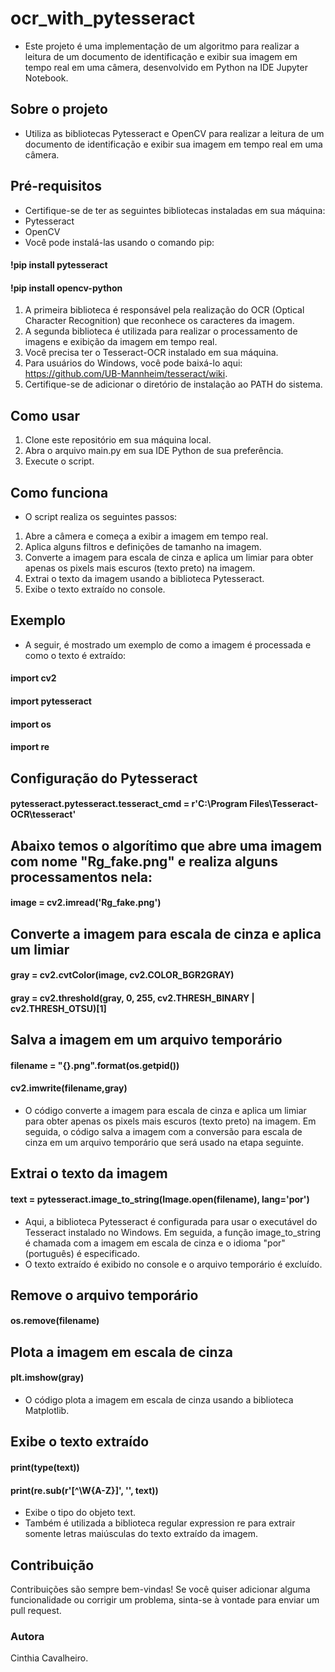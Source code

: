 # ocr_with_pytesseract

- Este projeto é uma implementação de um algoritmo para realizar a leitura de um documento de identificação e exibir sua imagem em tempo real em uma câmera, desenvolvido em Python na IDE Jupyter Notebook.

## Sobre o projeto

- Utiliza as bibliotecas Pytesseract e OpenCV para realizar a leitura de um documento de identificação e exibir sua imagem em tempo real em uma câmera. 

## Pré-requisitos
* Certifique-se de ter as seguintes bibliotecas instaladas em sua máquina:
* Pytesseract
* OpenCV
* Você pode instalá-las usando o comando pip:

 #### !pip install pytesseract
 #### !pip install opencv-python
 
1. A primeira biblioteca é responsável pela realização do OCR (Optical Character Recognition) que reconhece os caracteres da imagem.
2. A segunda biblioteca é utilizada para realizar o processamento de imagens e exibição da imagem em tempo real. 
3. Você precisa ter o Tesseract-OCR instalado em sua máquina. 
4. Para usuários do Windows, você pode baixá-lo aqui: https://github.com/UB-Mannheim/tesseract/wiki. 
5. Certifique-se de adicionar o diretório de instalação ao PATH do sistema.
 
## Como usar
1. Clone este repositório em sua máquina local.
2. Abra o arquivo main.py em sua IDE Python de sua preferência.
3. Execute o script.

## Como funciona

* O script realiza os seguintes passos:

 1. Abre a câmera e começa a exibir a imagem em tempo real.
 2. Aplica alguns filtros e definições de tamanho na imagem.
 3. Converte a imagem para escala de cinza e aplica um limiar para obter apenas os pixels mais escuros (texto preto) na imagem.
 4. Extrai o texto da imagem usando a biblioteca Pytesseract.
 5. Exibe o texto extraído no console.

## Exemplo
* A seguir, é mostrado um exemplo de como a imagem é processada e como o texto é extraído:

 #### import cv2
 #### import pytesseract
 #### import os
 #### import re

## Configuração do Pytesseract

#### pytesseract.pytesseract.tesseract_cmd = r'C:\Program Files\Tesseract-OCR\tesseract'

## Abaixo temos o algorítimo que abre uma imagem com nome "Rg_fake.png" e realiza alguns processamentos nela:

 #### image = cv2.imread('Rg_fake.png')

## Converte a imagem para escala de cinza e aplica um limiar

 #### gray = cv2.cvtColor(image, cv2.COLOR_BGR2GRAY)
 #### gray = cv2.threshold(gray, 0, 255, cv2.THRESH_BINARY | cv2.THRESH_OTSU)[1]

## Salva a imagem em um arquivo temporário

 #### filename = "{}.png".format(os.getpid())
 #### cv2.imwrite(filename,gray)

- O código converte a imagem para escala de cinza e aplica um limiar para obter apenas os pixels mais escuros (texto preto) na imagem. Em seguida, o código salva a imagem com a conversão para escala de cinza em um arquivo temporário que será usado na etapa seguinte.

## Extrai o texto da imagem

 #### text = pytesseract.image_to_string(Image.open(filename), lang='por')

- Aqui, a biblioteca Pytesseract é configurada para usar o executável do Tesseract instalado no Windows. Em seguida, a função image_to_string é chamada com a imagem em escala de cinza e o idioma "por" (português) é especificado. 
- O texto extraído é exibido no console e o arquivo temporário é excluído.

## Remove o arquivo temporário
 #### os.remove(filename)


## Plota a imagem em escala de cinza
 #### plt.imshow(gray)
- O código plota a imagem em escala de cinza usando a biblioteca Matplotlib. 

## Exibe o texto extraído
 #### print(type(text))
 #### print(re.sub(r'[^\W{A-Z}]', '', text))
 
- Exibe o tipo do objeto text.
- Também é utilizada a biblioteca regular expression re para extrair somente letras maiúsculas do texto extraído da imagem.


## Contribuição

 Contribuições são sempre bem-vindas! Se você quiser adicionar alguma funcionalidade ou corrigir um problema, sinta-se à vontade para enviar um pull request.

### Autora
Cinthia Cavalheiro.
